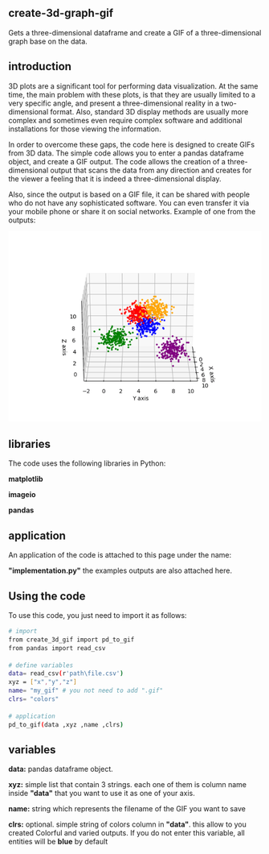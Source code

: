 ## create-3d-graph-gif
Gets a three-dimensional dataframe and create a GIF of a three-dimensional graph base on the data.

## introduction
3D plots are a significant tool for performing data visualization. At the same time, the main problem with these plots, is that they are usually limited to a very specific angle, and present a three-dimensional reality in a two-dimensional format. Also, standard 3D display methods are usually more complex and sometimes even require complex software and additional installations for those viewing the information.

In order to overcome these gaps, the code here is designed to create GIFs from 3D data. The simple code allows you to enter a pandas dataframe object, and create a GIF output. The code allows the creation of a three-dimensional output that scans the data from any direction and creates for the viewer a feeling that it is indeed a three-dimensional display.

Also, since the output is based on a GIF file, it can be shared with people who do not have any sophisticated software. You can even transfer it via your mobile phone or share it on social networks. Example of one from the outputs:

![example](https://github.com/EtzionData/create-3d-graph-gif/blob/master/example_gif_1.gif)

## libraries
The code uses the following libraries in Python:

**matplotlib**

**imageio**

**pandas**

## application
An application of the code is attached to this page under the name: 

**"implementation.py"** 
the examples outputs are also attached here.

## Using the code
To use this code, you just need to import it as follows:
``` sh
# import
from create_3d_gif import pd_to_gif
from pandas import read_csv

# define variables
data= read_csv(r'path\file.csv')
xyz = ["x","y","z"]
name= "my_gif" # you not need to add ".gif"
clrs= "colors"

# application
pd_to_gif(data ,xyz ,name ,clrs)
```

## variables

**data:** pandas dataframe object.

**xyz:** simple list that contain 3 strings. each one of them is column name inside **"data"** that you want to use it as one of your axis.

**name:** string which represents the filename of the GIF you want to save

**clrs:** optional. simple string of colors column in **"data"**. this allow to you created Colorful and varied outputs. If you do not enter this variable, all entities will be **blue** by default



